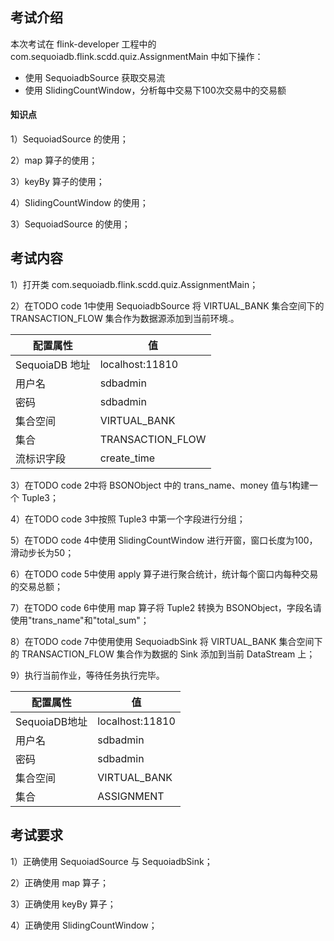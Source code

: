 ## 考试介绍

本次考试在 flink-developer 工程中的 com.sequoiadb.flink.scdd.quiz.AssignmentMain 中如下操作：

- 使用 SequoiadbSource 获取交易流
- 使用 SlidingCountWindow，分析每中交易下100次交易中的交易额

#### 知识点

1）SequoiadSource 的使用；

2）map 算子的使用；

3）keyBy 算子的使用；

4）SlidingCountWindow 的使用；

3）SequoiadSource 的使用；

## 考试内容

1）打开类 com.sequoiadb.flink.scdd.quiz.AssignmentMain；

2）在TODO code 1中使用 SequoiadbSource 将 VIRTUAL_BANK 集合空间下的 TRANSACTION_FLOW 集合作为数据源添加到当前环境.。

| 配置属性       | 值               |
| -------------- | ---------------- |
| SequoiaDB 地址 | localhost:11810  |
| 用户名         | sdbadmin         |
| 密码           | sdbadmin         |
| 集合空间       | VIRTUAL_BANK     |
| 集合           | TRANSACTION_FLOW |
| 流标识字段     | create_time      |

3）在TODO code 2中将 BSONObject 中的 trans_name、money 值与1构建一个 Tuple3；

4）在TODO code 3中按照 Tuple3 中第一个字段进行分组；

5）在TODO code 4中使用 SlidingCountWindow 进行开窗，窗口长度为100，滑动步长为50；

6）在TODO code 5中使用 apply 算子进行聚合统计，统计每个窗口内每种交易的交易总额；

7）在TODO code 6中使用 map 算子将 Tuple2 转换为 BSONObject，字段名请使用"trans_name"和"total_sum"；

8）在TODO code 7中使用使用 SequoiadbSink 将 VIRTUAL_BANK 集合空间下的 TRANSACTION_FLOW 集合作为数据的 Sink 添加到当前 DataStream 上；

9）执行当前作业，等待任务执行完毕。

| 配置属性      | 值              |
| ------------- | --------------- |
| SequoiaDB地址 | localhost:11810 |
| 用户名        | sdbadmin        |
| 密码          | sdbadmin        |
| 集合空间      | VIRTUAL_BANK    |
| 集合          | ASSIGNMENT      |

## 考试要求

1）正确使用 SequoiadSource 与 SequoiadbSink；

2）正确使用 map 算子；

3）正确使用 keyBy 算子；

4）正确使用 SlidingCountWindow；
